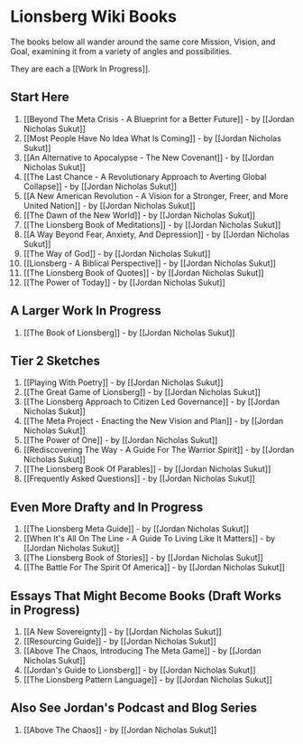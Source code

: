 # Lionsberg Wiki Books 

The books below all wander around the same core Mission, Vision, and Goal, examining it from a variety of angles and possibilities. 

They are each a [[Work In Progress]]. 
## Start Here 

1. [[Beyond The Meta Crisis - A Blueprint for a Better Future]] - by [[Jordan Nicholas Sukut]]    
2. [[Most People Have No Idea What Is Coming]] - by [[Jordan Nicholas Sukut]]  
3. [[An Alternative to Apocalypse - The New Covenant]] - by [[Jordan Nicholas Sukut]]  
4. [[The Last Chance - A Revolutionary Approach to Averting Global Collapse]] - by [[Jordan Nicholas Sukut]]  
5. [[A New American Revolution - A Vision for a Stronger, Freer, and More United Nation]] - by [[Jordan Nicholas Sukut]]   
6. [[The Dawn of the New World]] - by [[Jordan Nicholas Sukut]]   
7. [[The Lionsberg Book of Meditations]] - by [[Jordan Nicholas Sukut]]   
8. [[A Way Beyond Fear, Anxiety, And Depression]]  - by [[Jordan Nicholas Sukut]] 
9. [[The Way of God]] - by [[Jordan Nicholas Sukut]]  
10. [[Lionsberg - A Biblical Perspective]] - by [[Jordan Nicholas Sukut]]  
11. [[The Lionsberg Book of Quotes]] - by [[Jordan Nicholas Sukut]]  
12. [[The Power of Today]] - by [[Jordan Nicholas Sukut]]  

## A Larger Work In Progress
1. [[The Book of Lionsberg]] -  by [[Jordan Nicholas Sukut]]  

## Tier 2 Sketches 

1. [[Playing With Poetry]] - by [[Jordan Nicholas Sukut]]  
2. [[The Great Game of Lionsberg]] - by [[Jordan Nicholas Sukut]]  
3. [[The Lionsberg Approach to Citizen Led Governance]] - by [[Jordan Nicholas Sukut]]  
4. [[The Meta Project - Enacting the New Vision and Plan]] - by [[Jordan Nicholas Sukut]]   
5. [[The Power of One]] - by [[Jordan Nicholas Sukut]]  
6. [[Rediscovering The Way - A Guide For The Warrior Spirit]]  - by [[Jordan Nicholas Sukut]]  
7.  [[The Lionsberg Book Of Parables]] - by [[Jordan Nicholas Sukut]]  
8. [[Frequently Asked Questions]] - by [[Jordan Nicholas Sukut]]   

## Even More Drafty and In Progress  

1. [[The Lionsberg Meta Guide]] - by [[Jordan Nicholas Sukut]]  
2. [[When It's All On The Line - A Guide To Living Like It Matters]] - by [[Jordan Nicholas Sukut]]  
3. [[The Lionsberg Book of Stories]] - by [[Jordan Nicholas Sukut]]  
4. [[The Battle For The Spirit Of America]] - by [[Jordan Nicholas Sukut]]  

## Essays That Might Become Books (Draft Works in Progress)
1. [[A New Sovereignty]] - by [[Jordan Nicholas Sukut]]  
2. [[Resourcing Guide]] - by [[Jordan Nicholas Sukut]]  
3. [[Above The Chaos, Introducing The Meta Game]] - by [[Jordan Nicholas Sukut]]  
4. [[Jordan's Guide to Lionsberg]] - by [[Jordan Nicholas Sukut]]  
5. [[The Lionsberg Pattern Language]] - by [[Jordan Nicholas Sukut]]  

## Also See Jordan's Podcast and Blog Series 
1. [[Above The Chaos]] - by [[Jordan Nicholas Sukut]]  

